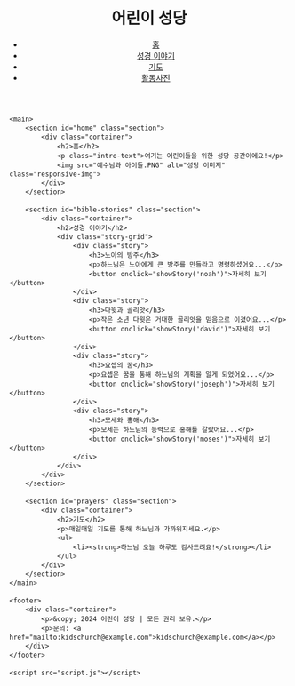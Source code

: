 <!DOCTYPE html>
<html lang="ko">
<head>
    <meta charset="UTF-8">
    <meta name="viewport" content="width=device-width, initial-scale=1.0">
    <meta name="description" content="어린이들을 위한 성당 공간입니다. 다양한 성경 이야기와 기도를 통해 하느님과 가까워지세요.">
    <title>어린이 성당</title>
    <link rel="stylesheet" href="styles.css">
    <link href="https://fonts.googleapis.com/css2?family=Gamja+Flower&display=swap" rel="stylesheet">
</head>
<body>
    <header>
        <div class="container">
            <h1>어린이 성당</h1>
            <nav>
                <ul>
                    <li><a href="#home">홈</a></li>
                    <li><a href="#bible-stories">성경 이야기</a></li>
                    <li><a href="#prayers">기도</a></li>
                    <li><a href="활동사진.html" target="_blank">활동사진</a></li>
                </ul>
            </nav>
        </div>
    </header>

    <main>
        <section id="home" class="section">
            <div class="container">
                <h2>홈</h2>
                <p class="intro-text">여기는 어린이들을 위한 성당 공간이에요!</p>
                <img src="예수님과 아이들.PNG" alt="성당 이미지" class="responsive-img">
            </div>
        </section>

        <section id="bible-stories" class="section">
            <div class="container">
                <h2>성경 이야기</h2>
                <div class="story-grid">
                    <div class="story">
                        <h3>노아의 방주</h3>
                        <p>하느님은 노아에게 큰 방주를 만들라고 명령하셨어요...</p>
                        <button onclick="showStory('noah')">자세히 보기</button>
                    </div>
                    <div class="story">
                        <h3>다윗과 골리앗</h3>
                        <p>작은 소년 다윗은 거대한 골리앗을 믿음으로 이겼어요...</p>
                        <button onclick="showStory('david')">자세히 보기</button>
                    </div>
                    <div class="story">
                        <h3>요셉의 꿈</h3>
                        <p>요셉은 꿈을 통해 하느님의 계획을 알게 되었어요...</p>
                        <button onclick="showStory('joseph')">자세히 보기</button>
                    </div>
                    <div class="story">
                        <h3>모세와 홍해</h3>
                        <p>모세는 하느님의 능력으로 홍해를 갈랐어요...</p>
                        <button onclick="showStory('moses')">자세히 보기</button>
                    </div>
                </div>
            </div>
        </section>

        <section id="prayers" class="section">
            <div class="container">
                <h2>기도</h2>
                <p>매일매일 기도를 통해 하느님과 가까워지세요.</p>
                <ul>
                    <li><strong>하느님 오늘 하루도 감사드려요!</strong></li>
                </ul>
            </div>
        </section>
    </main>

    <footer>
        <div class="container">
            <p>&copy; 2024 어린이 성당 | 모든 권리 보유.</p>
            <p>문의: <a href="mailto:kidschurch@example.com">kidschurch@example.com</a></p>
        </div>
    </footer>

    <script src="script.js"></script>
</body>
</html>
